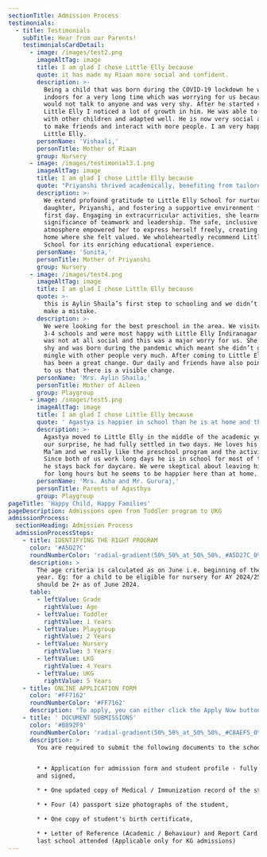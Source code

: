```yaml
---
sectionTitle: Admission Process
testimonials:
  - title: Testimonials
    subTitle: Hear from our Parents!
    testimonialsCardDetail:
      - image: /images/test2.png
        imageAltTag: image
        title: I am glad I chose Little Elly because
        quote: it has made my Riaan more social and confident.
        description: >-
          Being a child that was born during the COVID-19 lockdown he was
          indoors for a very long time which was worrying for us because he
          would not talk to anyone and was very shy. After he started coming to
          Little Elly I noticed a lot of growth in him. He was able to mingle
          with other children and adapted well. He is now very social and tries
          to make friends and interact with more people. I am very happy with
          Little Elly.
        personName: 'Vishaali,'
        personTitle: Mother of Riaan
        group: Nursery
      - image: /images/testimonial3.1.png
        imageAltTag: image
        title: I am glad I chose Little Elly because
        quote: "Priyanshi thrived academically, benefiting from tailored lessons and a balanced curriculum that ignited her curiosity...\_"
        description: >-
          We extend profound gratitude to Little Elly School for nurturing our
          daughter, Priyanshi, and fostering a supportive environment from her
          first day. Engaging in extracurricular activities, she learned the
          significance of teamwork and leadership. The safe, inclusive
          atmosphere empowered her to express herself freely, creating a second
          home where she felt valued. We wholeheartedly recommend Little Elly
          School for its enriching educational experience.
        personName: 'Sunita,'
        personTitle: Mother of Priyanshi
        group: Nursery
      - image: /images/test4.png
        imageAltTag: image
        title: I am glad I chose Little Elly because
        quote: >-
          this is Aylin Shaila’s first step to schooling and we didn’t want to
          make a mistake.
        description: >-
          We were looking for the best preschool in the area. We visited about
          3-4 schools and were most happy with Little Elly Indiranagar. Aileen
          was not at all social and this was a major worry for us. She is very
          shy and was born during the pandemic which meant she didn’t get to
          mingle with other people very much. After coming to Little Elly there
          has been a great change. Our daily and friends have also pointed out
          to us that there is a visible change. 
        personName: 'Mrs. Aylin Shaila,'
        personTitle: Mother of Aileen
        group: Playgroup
      - image: /images/test5.png
        imageAltTag: image
        title: I am glad I chose Little Elly because
        quote: ' Agastya is happier in school than he is at home and that is saying something…'
        description: >-
          Agastya moved to Little Elly in the middle of the academic year. To
          our surprise, he had fully settled in two days. He loves his Raaji
          Ma’am and we really like the preschool program and the activities.
          Since both of us work long days he is in school for most of the day as
          he stays back for daycare. We were skeptical about leaving him here
          for long hours but he seems to be happier here than at home.
        personName: 'Mrs. Asha and Mr. Gururaj,'
        personTitle: Parents of Agasthya
        group: Playgroup
pageTitle: 'Happy Child, Happy Families'
pageDescription: Admissions open from Toddler program to UKG
admissionProcess:
  sectionHeading: Admission Process
  admissionProcessSteps:
    - title: IDENTIFYING THE RIGHT PROGRAM
      color: '#A5D27C'
      roundNumberColor: 'radial-gradient(50%_50%_at_50%_50%,_#A5D27C_0%,_#89BB5B_100%)'
      description: >
        The age criteria is calculated as on June i.e. beginning of the academic
        year. Eg: for a child to be eligible for nursery for AY 2024/25, he/she
        should be 2+ as of June 2024.
      table:
        - leftValue: Grade
          rightValue: Age
        - leftValue: Toddler
          rightValue: 1 Years
        - leftValue: Playgroup
          rightValue: 2 Years
        - leftValue: Nursery
          rightValue: 3 Years
        - leftValue: LKG
          rightValue: 4 Years
        - leftValue: UKG
          rightValue: 5 Years
    - title: ONLINE APPLICATION FORM
      color: '#FF7162'
      roundNumberColor: '#FF7162'
      description: "To apply, you can either click the Apply Now button on our website to send us your inquiry, or call us at\_[+91 99725 27072](tel:+919972527072). Pre - admission meeting between the center head and the child along with the parents / guardian is mandatory.\n"
    - title: ' DOCUMENT SUBMISSIONS'
      color: '#B892F9'
      roundNumberColor: 'radial-gradient(50%_50%_at_50%_50%,_#C8AEF5_0%,_#A87BF6_100%)'
      description: >
        You are required to submit the following documents to the school:


        * • Application for admission form and student profile - fully completed
        and signed,

        * • One updated copy of Medical / Immunization record of the student,

        * • Four (4) passport size photographs of the student,

        * • One copy of student's birth certificate,

        * • Letter of Reference (Academic / Behaviour) and Report Card from the
        last school attended (Applicable only for KG admissions)
---
```



